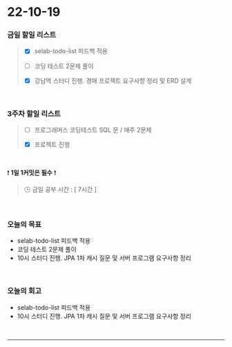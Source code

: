 # 22-10-19

### 금일 할일 리스트
> - [x]  selab-todo-list 피드백 적용
>
> - [ ]  코딩 테스트 2문제 풀이 
>
> - [x]  강남역 스터디 진행. 경매 프로젝트 요구사항 정리 및 ERD 설계

<br/>

### 3주차 할일 리스트  

> - [ ]  프로그래머스 코딩테스트 SQL 문 / 매주 2문제  
>
> - [x]  프로젝트 진행

<br/>

❗ **1일 1커밋은 필수** ❗
> 🕒 금일 공부 시간 :  [ 7시간 ]
  
<br/>

### 오늘의 목표
- selab-todo-list 피드백 적용
- 코딩 테스트 2문제 풀이
- 10시 스터디 진행. JPA 1차 캐시 질문 및 서버 프로그램 요구사항 정리

<br>

### 오늘의 회고
- selab-todo-list 피드백 적용
- 10시 스터디 진행. JPA 1차 캐시 질문 및 서버 프로그램 요구사항 정리


<br/>

------------  